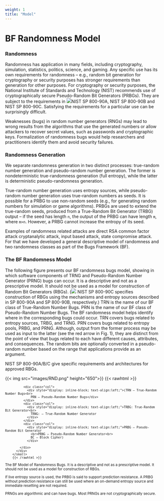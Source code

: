 ```yaml
---
weight: 1
title: "Model"
---
```

# BF Randomness Model

### Randomness

Randomness has application in many fields, including cryptography, simulation, statistics, politics, science, and gaming. Any specific use has its own requirements for randomness – e.g., random bit generation for cryptography or security purposes has stronger requirements than generation for other purposes. For cryptography or security purposes, the National Institute of Standards and Technology (NIST) recommends use of cryptographically secure Pseudo-Random Bit Generators (PRBGs). They are subject to the requirements in ![](../images/lockicon.png)NIST SP 800-90A, NIST SP 800-90B and NIST SP 800-90C. Satisfying the requirements for a particular use can be surprisingly difficult.

Weaknesses (bugs) in random number generators (RNGs) may lead to wrong results from the algorithms that use the generated numbers or allow attackers to recover secret values, such as passwords and cryptographic keys. Formalization of randomness bugs would help researchers and practitioners identify them and avoid security failures.

### Randomness Generation

We separate randomness generation in two distinct processes: true-random number generation and pseudo-random number generation. The former is nondeterministic true-randomness generation (full entropy), while the latter is deterministic pseudo-randomness generation.

True-random number generation uses entropy sources, while pseudo-random number generation uses true-random numbers as seeds. It is possible for a PRBG to use non-random seeds (e.g., for generating random numbers for simulation or game algorithms). PRBGs are used to extend the true-random seeds, produced from a True-Random Bit Generator (TRBG) output – if the seed has length `n`, the output of the PRBG can have length `m`, where `m>n`. However, a PRBG cannot increase the entropy of its seed.

Examples of randomness related attacks are direct RSA common factor attack cryptanalytic attack, input based attack, state compromise attack. For that we have developed a general descriptive model of randomness and two randomness classes as part of the Bugs Framework (BF).

### The BF Randomness Model

The following figure presents our BF randomness bugs model, showing in which software components of TRNG and Pseudo-Random Number Generator (PRNG) bugs can occur. It is a descriptive and not as a prescriptive model. It should not be used as a model for construction of Random Bit Generators (RBGs). (![](../images/lockicon.png) NIST SP 800-90C specifies construction of RBGs using the mechanisms and entropy sources described in SP 800-90A and SP 800-90B, respectively.) TRN is the name of our BF class of True-Random Number Bugs. PRN is the name of our BF class of Pseudo-Random Number Bugs. The BF randomness model helps identify where in the corresponding bugs could occur. TRN covers bugs related to entropy sources, TRBG, and TRNG. PRN covers bugs related to entropy pools, PRBG, and PRNG. Although, output from the former process may be used as input to the latter (see the red arrow in Fig. 1), they are distinct from the point of view that bugs related to each have different causes, attributes, and consequences. The random bits are optionally converted in a pseudo-random number based on the range that applications provide as an argument.

NIST SP 800-90A/B/C give specific requirements and architectures for approved RBGs.

{{< img src="images/RND.png" height="650">}}
{{< rawhtml >}}
<small>
          <div class="caption-container">
            
              <div class="col">
                <div style="display: inline-block; text-align:left;">(TRN – True-Random Number Bugs<br>
                  PRN – Pseudo-Random Number Bugs</div>
              </div>
              <div class="col">
                <div style="display: inline-block; text-align:left;">TRBG: True-Random Bit Generator<br>
                  TRNG: – True-Random Number Generator
                </div>
              </div>
              <div class="col">
                <div style="display: inline-block; text-align:left;">PRBG – Pseudo-Random Bit Generator
                  <br>PRNG – Pseudo-Random Number Generator<br>
                  BC – Block Cipher)
                </div>
              
            </div>
          </div>
        </small>
        {{< /rawhtml >}}

The BF Model of Randomness Bugs. It is a descriptive and not as a prescriptive model. It should not be used as a model for construction of RBGs.

If live entropy source is used, the PRBG is said to support prediction resistance. A PRBG without prediction resistance can still be used where an on-demand entropy source and immediate resetting are not required.

PRNGs are algorithmic and can have bugs. Most PRNGs are not cryptographically secure.